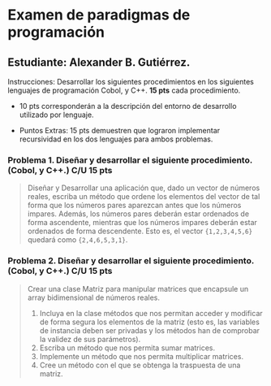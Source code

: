 # Examen de paradigmas de programación

## Estudiante: Alexander B. Gutiérrez.

Instrucciones: Desarrollar los siguientes procedimientos en los siguientes lenguajes de programación Cobol, y C++. **15 pts** cada procedimiento.
- 10 pts corresponderán a la descripción del entorno de desarrollo utilizado por lenguaje.

- Puntos Extras: 15 pts demuestren que lograron implementar recursividad en los dos lenguajes para ambos problemas.

### Problema 1. Diseñar y desarrollar el siguiente procedimiento. (Cobol, y C++.) C/U 15 pts

> Diseñar y Desarrollar una aplicación que, dado un vector de números reales, escriba un método que ordene 
>los elementos del vector de tal forma que los números pares aparezcan antes que los números impares. 
>Además, los números pares deberán estar ordenados de forma ascendente, mientras que los números impares 
>deberán estar ordenados de forma descendente. Esto es, el vector `{1,2,3,4,5,6}` quedará como `{2,4,6,5,3,1}`.

### Problema 2. Diseñar y desarrollar el siguiente procedimiento. (Cobol, y C++.) C/U 15 pts

> Crear una clase Matriz para manipular matrices que encapsule un array bidimensional de números reales.
>1. Incluya en la clase métodos que nos permitan acceder y modificar de forma segura los elementos de la matriz (esto es, las variables de instancia deben ser privadas y los métodos han de comprobar la validez de sus parámetros).
>2. Escriba un método que nos permita sumar matrices.
>3. Implemente un método que nos permita multiplicar matrices.
>4. Cree un método con el que se obtenga la traspuesta de una matriz.
